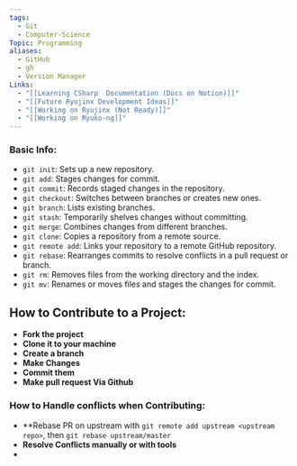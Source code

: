 ```yaml
---
tags:
  - Git
  - Computer-Science
Topic: Programming
aliases:
  - GitHub
  - gh
  - Version Manager
Links:
  - "[[Learning CSharp  Documentation (Docs on Notion)]]"
  - "[[Future Ryujinx Development Ideas]]"
  - "[[Working on Ryujinx (Not Ready)]]"
  - "[[Working on Ryuko-ng]]"
---
```


### Basic Info: 


- `git init`: Sets up a new repository.
- `git add`: Stages changes for commit.
- `git commit`: Records staged changes in the repository.
- `git checkout`: Switches between branches or creates new ones.
- `git branch`: Lists existing branches.
- `git stash`: Temporarily shelves changes without committing.
- `git merge`: Combines changes from different branches.
- `git clone`: Copies a repository from a remote source.
- `git remote add`: Links your repository to a remote GitHub repository.
- `git rebase`: Rearranges commits to resolve conflicts in a pull request or branch.
- `git rm`: Removes files from the working directory and the index.
- `git mv`: Renames or moves files and stages the changes for commit.
## How to Contribute to a Project: 

- **Fork the project**
- **Clone it to your machine**
- **Create a branch**
- **Make Changes**
- **Commit them**
- **Make pull request Via Github**

### How to Handle conflicts when Contributing: 

- **Rebase PR on upstream with `git remote add upstream <upstream repo>`, then `git rebase upstream/master`
- **Resolve Conflicts manually or with tools**
- 
